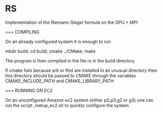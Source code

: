 # RS

Implementation of the Riemann-Siegel formula on the GPU + MPI

=== COMPILING

On an already configured system it is enough to run

   mkdir build; cd build; cmake ../CMake; make
   
The program is then compiled in the file rs in the build directory

If cmake fails because arb or flint are installed in an unusual directory
then this directory should be passed to CMAKE through the variables
CMAKE_INCLUDE_PATH and CMAKE_LIBRARY_PATH

=== RUNNING ON EC2

On an unconfigured Amazon ec2 system (either p2,p3,g2 or g3) one can run
the script ./setup_ec2.sh to quickly configure the system

